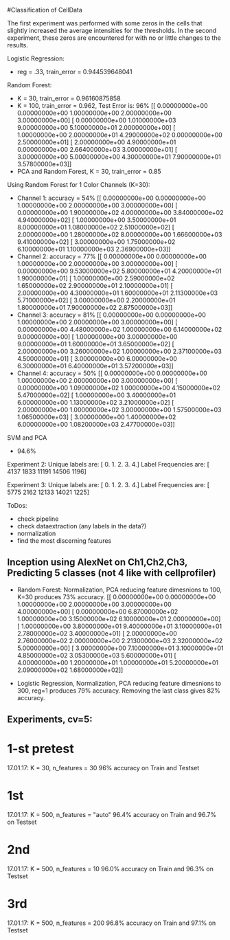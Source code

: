 #Classification of CellData

The first experiment was performed with some zeros in the cells that slightly increased the average intensities for the thresholds. In the second experiment, these zeros are encountered for with no or little changes to the results.

Logistic Regression:
- reg = .33, train_error = 0.944539648041

Random Forest:
- K = 30, train_error = 0.96160875858
- K = 100, train_error = 0.962, Test Error is: 96%
[[  0.00000000e+00   0.00000000e+00   1.00000000e+00   2.00000000e+00
    3.00000000e+00]
 [  0.00000000e+00   1.01000000e+03   9.00000000e+00   5.10000000e+01
    2.00000000e+00]
 [  1.00000000e+00   2.00000000e+01   4.29000000e+02   0.00000000e+00
    2.50000000e+01]
 [  2.00000000e+00   4.90000000e+01   0.00000000e+00   2.66400000e+03
    3.00000000e+01]
 [  3.00000000e+00   5.00000000e+00   4.30000000e+01   7.90000000e+01
    3.57800000e+03]]
- PCA and Random Forest, K = 30, train_error = 0.85


Using Random Forest for 1 Color Channels (K=30): 
- Channel 1: accuracy = 54%
[[  0.00000000e+00   0.00000000e+00   1.00000000e+00   2.00000000e+00
    3.00000000e+00]
 [  0.00000000e+00   1.90000000e+02   4.00000000e+00   3.84000000e+02
    4.94000000e+02]
 [  1.00000000e+00   3.50000000e+01   8.00000000e+01   1.08000000e+02
    2.51000000e+02]
 [  2.00000000e+00   1.28000000e+02   8.00000000e+00   1.66600000e+03
    9.41000000e+02]
 [  3.00000000e+00   1.75000000e+02   6.10000000e+01   1.10000000e+03
    2.36900000e+03]]
- Channel 2: accuracy = 77%
[[  0.00000000e+00   0.00000000e+00   1.00000000e+00   2.00000000e+00
    3.00000000e+00]
 [  0.00000000e+00   9.53000000e+02   5.80000000e+01   4.20000000e+01
    1.90000000e+01]
 [  1.00000000e+00   2.59000000e+02   1.65000000e+02   2.90000000e+01
    2.10000000e+01]
 [  2.00000000e+00   4.30000000e+01   1.60000000e+01   2.11300000e+03
    5.71000000e+02]
 [  3.00000000e+00   2.20000000e+01   1.80000000e+01   7.90000000e+02
    2.87500000e+03]]
- Channel 3: accuracy = 81%
[[  0.00000000e+00   0.00000000e+00   1.00000000e+00   2.00000000e+00
    3.00000000e+00]
 [  0.00000000e+00   4.48000000e+02   1.00000000e+00   6.14000000e+02
    9.00000000e+00]
 [  1.00000000e+00   3.00000000e+00   9.00000000e+01   1.60000000e+01
    3.65000000e+02]
 [  2.00000000e+00   3.26000000e+02   1.00000000e+00   2.37100000e+03
    4.50000000e+01]
 [  3.00000000e+00   6.00000000e+00   6.30000000e+01   6.40000000e+01
    3.57200000e+03]]
- Channel 4: accuracy = 50%
[[  0.00000000e+00   0.00000000e+00   1.00000000e+00   2.00000000e+00
    3.00000000e+00]
 [  0.00000000e+00   1.09000000e+02   1.00000000e+00   4.15000000e+02
    5.47000000e+02]
 [  1.00000000e+00   3.40000000e+01   6.00000000e+00   1.13000000e+02
    3.21000000e+02]
 [  2.00000000e+00   1.00000000e+02   3.00000000e+00   1.57500000e+03
    1.06500000e+03]
 [  3.00000000e+00   1.40000000e+02   6.00000000e+00   1.08200000e+03
    2.47700000e+03]]


SVM and PCA
- 94.6%



Experiment 2:
Unique labels are: [ 0.  1.  2.  3.  4.]
Label Frequencies are: [ 4137  1833 11191 14506  1196]

Experiment 3:
Unique labels are: [ 0.  1.  2.  3.  4.]
Label Frequencies are: [ 5775  2162 12133 14021  1225]



ToDos:
- check pipeline
- check dataextraction (any labels in the data?)
- normalization
- find the most discerning features

## Inception using AlexNet on Ch1,Ch2,Ch3, Predicting 5 classes (not 4 like with cellprofiler)
- Random Forest: Normalization, PCA reducing feature dimesnions to 100, K=30 produces 73% accuracy.
[[  0.00000000e+00   0.00000000e+00   1.00000000e+00   2.00000000e+00
    3.00000000e+00   4.00000000e+00]
 [  0.00000000e+00   6.87000000e+02   1.00000000e+00   3.15000000e+02
    6.10000000e+01   2.00000000e+00]
 [  1.00000000e+00   3.80000000e+01   9.40000000e+01   3.10000000e+01
    2.78000000e+02   3.40000000e+01]
 [  2.00000000e+00   2.76000000e+02   2.00000000e+00   2.21300000e+03
    2.32000000e+02   5.00000000e+00]
 [  3.00000000e+00   7.10000000e+01   3.10000000e+01   4.85000000e+02
    3.05300000e+03   5.60000000e+01]
 [  4.00000000e+00   1.20000000e+01   1.00000000e+01   5.20000000e+01
    2.09000000e+02   1.68000000e+02]]

- Logistic Regression, Normalization, PCA reducing feature dimesnions to 300, reg=1 produces 79% accuracy. Removing the last class gives 82% accuracy.


## Experiments, cv=5:
# 1-st pretest 
17.01.17:
K = 30, n_features = 30
96% accuracy on Train and Testset

# 1st 
17.01.17:
K = 500, n_features = "auto"
96.4% accuracy on Train and 96.7% on Testset

# 2nd 
17.01.17:
K = 500, n_features = 10
96.0% accuracy on Train and 96.3% on Testset

# 3rd 
17.01.17:
K = 500, n_features = 200
96.8% accuracy on Train and 97.1% on Testset

